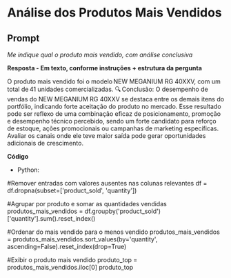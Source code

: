 # Análise dos Produtos Mais Vendidos

## Prompt

*Me indique qual o produto mais vendido, com análise conclusiva*

**Resposta - Em texto, conforme instruções + estrutura da pergunta**

O produto mais vendido foi o modelo NEW MEGANIUM RG 40XXV, com um total de 41 unidades comercializadas.
🔍 Conclusão:
O desempenho de vendas do NEW MEGANIUM RG 40XXV se destaca entre os demais itens do portfólio, indicando forte aceitação do produto no mercado. Esse resultado pode ser reflexo de uma combinação eficaz de posicionamento, promoção e desempenho técnico percebido, sendo um forte candidato para reforço de estoque, ações promocionais ou campanhas de marketing específicas. Avaliar os canais onde ele teve maior saída pode gerar oportunidades adicionais de crescimento. 

**Código** 
- Python:

#Remover entradas com valores ausentes nas colunas relevantes
df = df.dropna(subset=['product_sold', 'quantity'])

#Agrupar por produto e somar as quantidades vendidas
produtos_mais_vendidos = df.groupby('product_sold')['quantity'].sum().reset_index()

#Ordenar do mais vendido para o menos vendido
produtos_mais_vendidos = produtos_mais_vendidos.sort_values(by='quantity', ascending=False).reset_index(drop=True)

#Exibir o produto mais vendido
produto_top = produtos_mais_vendidos.iloc[0]
produto_top

